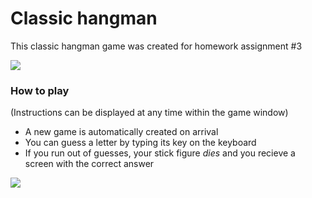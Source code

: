 # Classic hangman
This classic hangman game was created for homework assignment #3 

 ![](https://i.imgur.com/iHGPzC0.png)

### How to play
(Instructions can be displayed at any time within the game window)
 * A new game is automatically created on arrival
 * You can guess a letter by typing its key on the keyboard
 * If you run out of guesses, your stick figure _dies_ and you recieve a screen with the correct answer
 
 
 ![](https://i.imgur.com/S9tKzKN.png)

